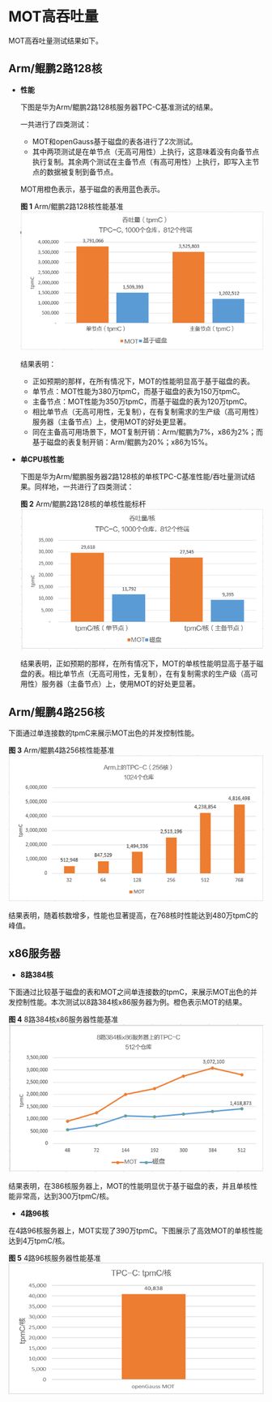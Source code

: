 # MOT高吞吐量<a name="ZH-CN_TOPIC_0289900958"></a>

MOT高吞吐量测试结果如下。

## Arm/鲲鹏2路128核<a name="zh-cn_topic_0283137145_zh-cn_topic_0280525096_section20328083"></a>

-   **性能**

    下图是华为Arm/鲲鹏2路128核服务器TPC-C基准测试的结果。

    一共进行了四类测试：

    -   MOT和openGauss基于磁盘的表各进行了2次测试。
    -   其中两项测试是在单节点（无高可用性）上执行，这意味着没有向备节点执行复制。其余两个测试在主备节点（有高可用性）上执行，即写入主节点的数据被复制到备节点。

    MOT用橙色表示，基于磁盘的表用蓝色表示。

    **图 1**  Arm/鲲鹏2路128核性能基准<a name="zh-cn_topic_0283137145_zh-cn_topic_0280525096_fig37538044"></a>  
    ![](figures/Arm-鲲鹏2路128核性能基准.png "Arm-鲲鹏2路128核性能基准")

    结果表明：

    -   正如预期的那样，在所有情况下，MOT的性能明显高于基于磁盘的表。
    -   单节点：MOT性能为380万tpmC，而基于磁盘的表为150万tpmC。
    -   主备节点：MOT性能为350万tpmC，而基于磁盘的表为120万tpmC。
    -   相比单节点（无高可用性，无复制），在有复制需求的生产级（高可用性）服务器（主备节点）上，使用MOT的好处更显著。
    -   同在主备高可用场景下，MOT复制开销：Arm/鲲鹏为7%，x86为2%；而基于磁盘的表复制开销：Arm/鲲鹏为20%；x86为15%。

-   **单CPU核性能**

    下图是华为Arm/鲲鹏服务器2路128核的单核TPC-C基准性能/吞吐量测试结果。同样地，一共进行了四类测试：

    **图 2**  Arm/鲲鹏2路128核的单核性能标杆<a name="zh-cn_topic_0283137145_zh-cn_topic_0280525096_fig5673583"></a>  
    ![](figures/Arm-鲲鹏2路128核的单核性能标杆.png "Arm-鲲鹏2路128核的单核性能标杆")

    结果表明，正如预期的那样，在所有情况下，MOT的单核性能明显高于基于磁盘的表。相比单节点（无高可用性，无复制），在有复制需求的生产级（高可用性）服务器（主备节点）上，使用MOT的好处更显著。


## Arm/鲲鹏4路256核<a name="zh-cn_topic_0283137145_zh-cn_topic_0280525096_section48735027"></a>

下面通过单连接数的tpmC来展示MOT出色的并发控制性能。

**图 3**  Arm/鲲鹏4路256核性能基准<a name="zh-cn_topic_0283137145_zh-cn_topic_0280525096_fig31033795"></a>  
![](figures/Arm-鲲鹏4路256核性能基准.png "Arm-鲲鹏4路256核性能基准")

结果表明，随着核数增多，性能也显著提高，在768核时性能达到480万tpmC的峰值。

## x86服务器<a name="zh-cn_topic_0283137145_zh-cn_topic_0280525096_section35962059"></a>

-   **8路384核**

下面通过比较基于磁盘的表和MOT之间单连接数的tpmC，来展示MOT出色的并发控制性能。本次测试以8路384核x86服务器为例。橙色表示MOT的结果。

**图 4**  8路384核x86服务器性能基准<a name="zh-cn_topic_0283137145_zh-cn_topic_0280525096_fig35990092"></a>  
![](figures/8路384核x86服务器性能基准.png "8路384核x86服务器性能基准")

结果表明，在386核服务器上，MOT的性能明显优于基于磁盘的表，并且单核性能非常高，达到300万tpmC/核。

-   **4路96核**

在4路96核服务器上，MOT实现了390万tpmC。下图展示了高效MOT的单核性能达到4万tpmC/核。

**图 5**  4路96核服务器性能基准<a name="zh-cn_topic_0283137145_zh-cn_topic_0280525096_fig33381819"></a>  
![](figures/4路96核服务器性能基准.png "4路96核服务器性能基准")

